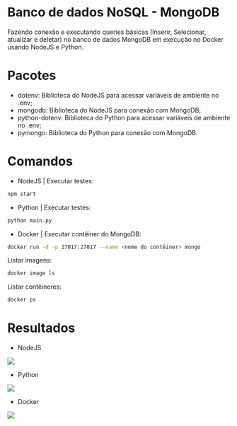 # Banco de dados NoSQL - MongoDB
Fazendo conexão e executando queries básicas (Inserir, Selecionar, atualizar e deletar) no banco de dados MongoDB em execução no Docker usando NodeJS e Python.

# Pacotes
- dotenv: Biblioteca do NodeJS para acessar variáveis de ambiente no .env;
- mongodb: Biblioteca do NodeJS para conexão com MongoDB;
- python-dotenv: Biblioteca do Python para acessar variáveis de ambiente no .env;
- pymongo: Biblioteca do Python para conexão com MongoDB.

# Comandos
- NodeJS | Executar testes:
```bash
npm start
```
- Python | Executar testes:
```bash
python main.py
```
- Docker | Executar contêiner do MongoDB:
```bash
docker run -d -p 27017:27017 --name <nome do contêiner> mongo
```
Listar imagens:
```bash
docker image ls
```
Listar contêineres:
```bash
docker ps
```

# Resultados
- NodeJS
<span>
    <img src="https://github.com/lucasharzer/Docker_Testes/assets/85804895/c3e77bed-865c-4576-b144-59da6a659e0d">
</span>

- Python
<span>
    <img src="https://github.com/lucasharzer/Docker_Testes/assets/85804895/c41e33b9-7adf-4c08-a3ea-da2f19cd20c9">
</span>

- Docker
<span>
    <img src="https://github.com/lucasharzer/Docker_Testes/assets/85804895/714e145e-2d52-40a9-8c44-51a02a2f8cce">
</span>
